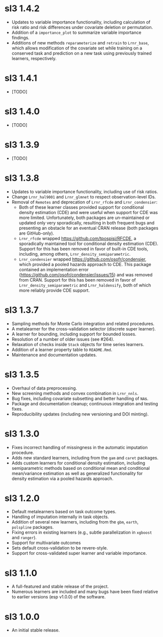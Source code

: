 # sl3 1.4.2
* Updates to variable importance functionality, including calculation of risk
  ratio and risk differences under covariate deletion or permutation.
* Addition of a `importance_plot` to summarize variable importance findings.
* Additions of new methods `reparameterize` and `retrain` to `Lrnr_base`, which
  allows modification of the covariate set while training on a conserved task
  and prediction on a new task using previously trained learners, respectively.

# sl3 1.4.1
* [TODO]

# sl3 1.4.0
* [TODO]

# sl3 1.3.9
* [TODO]

# sl3 1.3.8
* Updates to variable importance functionality, including use of risk ratios.
* Change `Lrnr_hal9001` and `Lrnr_glmnet` to respect observation-level IDs.
* Removal of `Remotes` and deprecation of `Lrnr_rfcde` and `Lrnr_condensier`:
  * Both of these learner classes provided support for conditional density
      estimation (CDE) and were useful when support for CDE was more limited.
      Unfortunately, both packages are un-maintained or updated only very
      sporadically, resulting in both frequent bugs and presenting an obstacle
      for an eventual CRAN release (both packages are GitHub-only).
  * `Lrnr_rfcde` wrapped https://github.com/tpospisi/RFCDE, a sporadically
      maintained tool for conditional density estimation (CDE). Support for
      this has been removed in favor of built-in CDE tools, including, among
      others, `Lrnr_density_semiparametric`.
  * `Lrnr_condensier` wrapped https://github.com/osofr/condensier, which
      provided a pooled hazards approach to CDE. This package contained an
      implementation error (https://github.com/osofr/condensier/issues/15) and
      was removed from CRAN. Support for this has been removed in favor of
      `Lrnr_density_semiparametric` and `Lrnr_haldensify`, both of which more
      reliably provide CDE support.

# sl3 1.3.7
* Sampling methods for Monte Carlo integration and related procedures.
* A metalearner for the cross-validation selector (discrete super learner).
* A learner for bounding, including support for bounded losses.
* Resolution of a number of older issues (see #264).
* Relaxation of checks inside `Stack` objects for time series learners.
* Addition of a learner property table to `README.Rmd`.
* Maintenance and documentation updates.

# sl3 1.3.5
* Overhaul of data preprocessing.
* New screening methods and convex combination in `Lrnr_nnls`.
* Bug fixes, including covariate subsetting and better handling of `NA`s.
* Package and documentation cleanup; continuous integration and testing fixes.
* Reproducibility updates (including new versioning and DOI minting).

# sl3 1.3.0
* Fixes incorrect handling of missingness in the automatic imputation procedure.
* Adds new standard learners, including from the `gam` and `caret` packages.
* Adds custom learners for conditional density estimation, including
  semiparametric methods based on conditional mean and conditional mean/variance
  estimation as well as generalized functionality for density estimation via a
  pooled hazards approach.

# sl3 1.2.0
* Default metalearners based on task outcome types.
* Handling of imputation internally in task objects.
* Addition of several new learners, including from the `gbm`, `earth`,
  `polspline` packages.
* Fixing errors in existing learners (e.g., subtle parallelization in `xgboost`
  and `ranger`).
* Support for multivariate outcomes
* Sets default cross-validation to be revere-style.
* Support for cross-validated super learner and variable importance.

# sl3 1.1.0
* A full-featured and stable release of the project.
* Numerous learners are included and many bugs have been fixed relative to
  earlier versions (esp v1.0.0) of the software.

# sl3 1.0.0
* An initial stable release.
